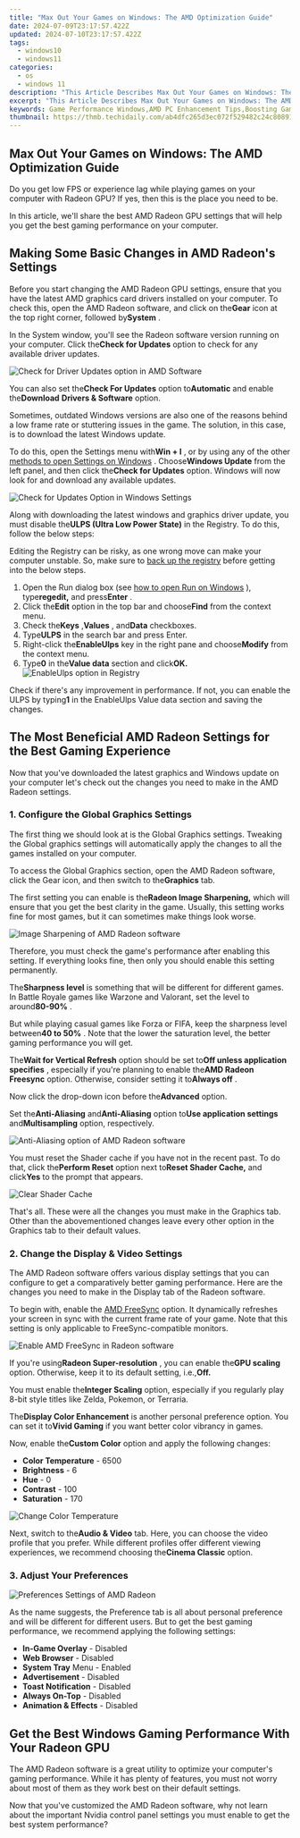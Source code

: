 ```yaml
---
title: "Max Out Your Games on Windows: The AMD Optimization Guide"
date: 2024-07-09T23:17:57.422Z
updated: 2024-07-10T23:17:57.422Z
tags:
  - windows10
  - windows11
categories:
  - os
  - windows 11
description: "This Article Describes Max Out Your Games on Windows: The AMD Optimization Guide"
excerpt: "This Article Describes Max Out Your Games on Windows: The AMD Optimization Guide"
keywords: Game Performance Windows,AMD PC Enhancement Tips,Boosting Gaming Windows,AMD Graphics Tweaks,AMD Optimization Guide,Max Gaming Potential Windows,Windows Gaming AMD Improvement
thumbnail: https://thmb.techidaily.com/ab4dfc265d3ec072f529482c24c8089138367c7bb9b170bcd6c98cca628f2064.jpg
---
```


## Max Out Your Games on Windows: The AMD Optimization Guide

 Do you get low FPS or experience lag while playing games on your computer with Radeon GPU? If yes, then this is the place you need to be.

 In this article, we'll share the best AMD Radeon GPU settings that will help you get the best gaming performance on your computer.

## Making Some Basic Changes in AMD Radeon's Settings

 Before you start changing the AMD Radeon GPU settings, ensure that you have the latest AMD graphics card drivers installed on your computer. To check this, open the AMD Radeon software, and click on the**Gear** icon at the top right corner, followed by**System** .

 In the System window, you'll see the Radeon software version running on your computer. Click the**Check for Updates** option to check for any available driver updates.

![Check for Driver Updates option in AMD Software](https://static1.makeuseofimages.com/wordpress/wp-content/uploads/2022/12/check-for-driver-updates.jpg)

 You can also set the**Check For Updates** option to**Automatic** and enable the**Download** **Drivers & Software** option.

 Sometimes, outdated Windows versions are also one of the reasons behind a low frame rate or stuttering issues in the game. The solution, in this case, is to download the latest Windows update.

 To do this, open the Settings menu with**Win + I** , or by using any of the other [methods to open Settings on Windows](https://www.makeuseof.com/windows-ways-to-open-system-settings/) . Choose**Windows Update** from the left panel, and then click the**Check for Updates** option. Windows will now look for and download any available updates.

![Check for Updates Option in Windows Settings](https://static1.makeuseofimages.com/wordpress/wp-content/uploads/2022/12/check-for-updates-option.jpg)

 Along with downloading the latest windows and graphics driver update, you must disable the**ULPS (Ultra Low Power State)** in the Registry. To do this, follow the below steps:

 Editing the Registry can be risky, as one wrong move can make your computer unstable. So, make sure to [back up the registry](https://www.makeuseof.com/tag/backup-restore-windows-registry/) before getting into the below steps.

1. Open the Run dialog box (see [how to open Run on Windows](https://www.makeuseof.com/windows-open-run-command-dialog-box/) ), type**regedit,** and press**Enter** .
2. Click the**Edit** option in the top bar and choose**Find** from the context menu.
3. Check the**Keys** ,**Values** , and**Data** checkboxes.
4. Type**ULPS** in the search bar and press Enter.
5. Right-click the**EnableUlps** key in the right pane and choose**Modify** from the context menu.
6. Type**0** in the**Value data** section and click**OK.**  
![EnableUlps option in Registry](https://static1.makeuseofimages.com/wordpress/wp-content/uploads/2022/12/enableulps-option.jpg)

 Check if there's any improvement in performance. If not, you can enable the ULPS by typing**1** in the EnableUlps Value data section and saving the changes.

## The Most Beneficial AMD Radeon Settings for the Best Gaming Experience

 Now that you've downloaded the latest graphics and Windows update on your computer let's check out the changes you need to make in the AMD Radeon settings.

### 1\. Configure the Global Graphics Settings

 The first thing we should look at is the Global Graphics settings. Tweaking the Global graphics settings will automatically apply the changes to all the games installed on your computer.

 To access the Global Graphics section, open the AMD Radeon software, click the Gear icon, and then switch to the**Graphics** tab.

 The first setting you can enable is the**Radeon Image Sharpening,** which will ensure that you get the best clarity in the game. Usually, this setting works fine for most games, but it can sometimes make things look worse.

![Image Sharpening of AMD Radeon software](https://static1.makeuseofimages.com/wordpress/wp-content/uploads/2022/12/image-sharpening.jpg)

 Therefore, you must check the game's performance after enabling this setting. If everything looks fine, then only you should enable this setting permanently.

 The**Sharpness level** is something that will be different for different games. In Battle Royale games like Warzone and Valorant, set the level to around**80-90%** .

 But while playing casual games like Forza or FIFA, keep the sharpness level between**40 to 50%** . Note that the lower the saturation level, the better gaming performance you will get.

 The**Wait for Vertical Refresh** option should be set to**Off unless application specifies** , especially if you're planning to enable the**AMD Radeon Freesync** option. Otherwise, consider setting it to**Always off** .

 Now click the drop-down icon before the**Advanced** option.

 Set the**Anti-Aliasing** and**Anti-Aliasing** option to**Use application settings** and**Multisampling** option, respectively.

![Anti-Aliasing option of AMD Radeon software](https://static1.makeuseofimages.com/wordpress/wp-content/uploads/2022/12/anti-aliasing-option.jpg)

 You must reset the Shader cache if you have not in the recent past. To do that, click the**Perform Reset** option next to**Reset Shader Cache,** and click**Yes** to the prompt that appears.

![Clear Shader Cache](https://static1.makeuseofimages.com/wordpress/wp-content/uploads/2022/12/shader-cache.jpg)

 That's all. These were all the changes you must make in the Graphics tab. Other than the abovementioned changes leave every other option in the Graphics tab to their default values.

### 2\. Change the Display & Video Settings

 The AMD Radeon software offers various display settings that you can configure to get a comparatively better gaming performance. Here are the changes you need to make in the Display tab of the Radeon software.

 To begin with, enable the [AMD FreeSync](https://www.makeuseof.com/what-is-amd-freesync-and-how-does-it-differ-to-nvidia-g-sync/) option. It dynamically refreshes your screen in sync with the current frame rate of your game. Note that this setting is only applicable to FreeSync-compatible monitors.

![Enable AMD FreeSync in Radeon software](https://static1.makeuseofimages.com/wordpress/wp-content/uploads/2022/12/enable-amd-freesync.jpg)

 If you're using**Radeon Super-resolution** , you can enable the**GPU scaling** option. Otherwise, keep it to its default setting, i.e.,**Off.**

 You must enable the**Integer Scaling** option, especially if you regularly play 8-bit style titles like Zelda, Pokemon, or Terraria.

 The**Display Color Enhancement** is another personal preference option. You can set it to**Vivid Gaming** if you want better color vibrancy in games.

 Now, enable the**Custom Color** option and apply the following changes:

* **Color Temperature** \- 6500
* **Brightness** \- 6
* **Hue** \- 0
* **Contrast** \- 100
* **Saturation** \- 170

![Change Color Temperature](https://static1.makeuseofimages.com/wordpress/wp-content/uploads/2022/12/color-temperature.jpg)

 Next, switch to the**Audio & Video** tab. Here, you can choose the video profile that you prefer. While different profiles offer different viewing experiences, we recommend choosing the**Cinema Classic** option.

### 3\. Adjust Your Preferences

![Preferences Settings of AMD Radeon](https://static1.makeuseofimages.com/wordpress/wp-content/uploads/2022/12/preferences-settings.jpg)

 As the name suggests, the Preference tab is all about personal preference and will be different for different users. But to get the best gaming performance, we recommend applying the following settings:

* **In-Game Overlay** \- Disabled
* **Web Browser** \- Disabled
* **System Tray** Menu - Enabled
* **Advertisement** \- Disabled
* **Toast Notification** \- Disabled
* **Always On-Top** \- Disabled
* **Animation & Effects** \- Disabled

## Get the Best Windows Gaming Performance With Your Radeon GPU

 The AMD Radeon software is a great utility to optimize your computer's gaming performance. While it has plenty of features, you must not worry about most of them as they work best on their default settings.

 Now that you've customized the AMD Radeon software, why not learn about the important Nvidia control panel settings you must enable to get the best system performance?


<ins class="adsbygoogle"
     style="display:block"
     data-ad-format="autorelaxed"
     data-ad-client="ca-pub-7571918770474297"
     data-ad-slot="1223367746"></ins>



<ins class="adsbygoogle"
     style="display:block"
     data-ad-client="ca-pub-7571918770474297"
     data-ad-slot="8358498916"
     data-ad-format="auto"
     data-full-width-responsive="true"></ins>


